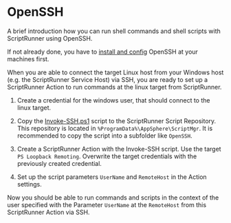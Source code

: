 # OpenSSH

A brief introduction how you can run shell commands and shell scripts with ScriptRunner using OpenSSH.  

If not already done, you have to [install and config](.\prepare.md) OpenSSH at your machines first.

When you are able to connect the target Linux host from your Windows host (e.g. the ScriptRunner Service Host) via SSH, you are ready to set up a ScriptRunner Action to run commands at the linux target from ScriptRunner.

1. Create a credential for the windows user, that should connect to the linux target.

2. Copy the [Invoke-SSH.ps1](.\Invoke-SSH.ps1) script to the ScriptRunner Script Repository. This repository is located in `%ProgramData%\AppSphere\ScriptMgr`. It is recommended to copy the script into a subfolder like `OpenSSH`.

3. Create a ScriptRunner Action with the Invoke-SSH script. Use the target `PS Loopback Remoting`. Overwrite the target credentials with the previously created credential.

4. Set up the script parameters `UserName` and `RemoteHost` in the Action settings.

Now you should be able to run commands and scripts in the context of the user specified with the Parameter `UserName` at the `RemoteHost` from this ScriptRunner Action via SSH.
